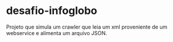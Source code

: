 # desafio-infoglobo
Projeto que simula um crawler que leia um xml proveniente de um webservice e alimenta um arquivo JSON.
